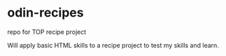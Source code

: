 # odin-recipes
repo for TOP recipe project

Will apply basic HTML skills to a recipe project to test my skills and learn.
